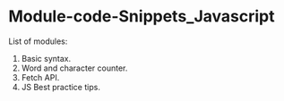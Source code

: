 # Module-code-Snippets_Javascript
<p>List of modules:</p>
<ol>
  <li>Basic syntax.</li>
  <li>Word and character counter.</li>
  <li>Fetch API.</li>
  <li>JS Best practice tips.</li>
</ol>
